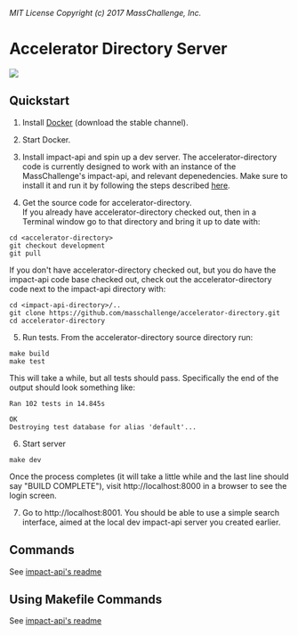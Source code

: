 _MIT License_
_Copyright (c) 2017 MassChallenge, Inc._

# Accelerator Directory Server

<a href="https://codeclimate.com/github/masschallenge/accelerator-directory/maintainability">
  <img src="https://api.codeclimate.com/v1/badges/919b52c7bf78bfc67bb6/maintainability" />
</a>

## Quickstart

1. Install [Docker](https://docs.docker.com/engine/installation/#supported-platforms)
(download the stable channel).

2. Start Docker.


4. Install impact-api and spin up a dev server. 
The accelerator-directory code is currently designed to 
work with an instance of the MassChallenge's impact-api, and relevant 
depenedencies. Make sure to install it and run it by following the steps 
described [here](https://github.com/masschallenge/impact-api/blob/development/QUICK_START.md).

4. Get the source code for accelerator-directory.  
If you already have accelerator-directory checked out, then in a Terminal 
window go to that directory and bring it up to date
with:
```
cd <accelerator-directory>
git checkout development
git pull
```
If you don't have accelerator-directory checked out, but you do have the
impact-api code base checked out, check out the accelerator-directory code
next to the impact-api directory with:
```
cd <impact-api-directory>/..
git clone https://github.com/masschallenge/accelerator-directory.git
cd accelerator-directory
```

5. Run tests.  From the accelerator-directory source directory run:
```
make build
make test
```

This will take a while, but all tests should pass.  Specifically the
end of the output should look something like:

```
Ran 102 tests in 14.845s

OK
Destroying test database for alias 'default'...
```

6. Start server

```
make dev
```

Once the process completes (it will take a little while and the last
line should say "BUILD COMPLETE"), visit http://localhost:8000 in a
browser to see the login screen.


7. Go to http://localhost:8001. You should be able to use a simple search
interface, aimed at the local dev impact-api server you created earlier.

## Commands
See [impact-api's readme](https://github.com/masschallenge/impact-api#commands)

## Using Makefile Commands
See [impact-api's readme](https://github.com/masschallenge/impact-api#using-makefile-commands)
